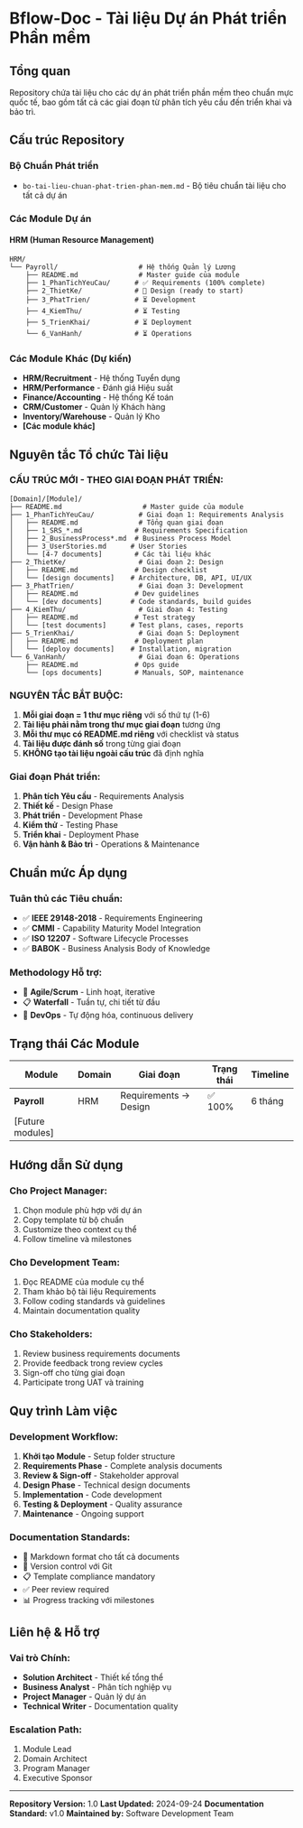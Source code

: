 # Bflow-Doc - Tài liệu Dự án Phát triển Phần mềm

## Tổng quan
Repository chứa tài liệu cho các dự án phát triển phần mềm theo chuẩn mực quốc tế, bao gồm tất cả các giai đoạn từ phân tích yêu cầu đến triển khai và bảo trì.

## Cấu trúc Repository

### Bộ Chuẩn Phát triển
- `bo-tai-lieu-chuan-phat-trien-phan-mem.md` - Bộ tiêu chuẩn tài liệu cho tất cả dự án

### Các Module Dự án

#### HRM (Human Resource Management)
```
HRM/
└── Payroll/                    # Hệ thống Quản lý Lương
    ├── README.md               # Master guide của module
    ├── 1_PhanTichYeuCau/      # ✅ Requirements (100% complete)
    ├── 2_ThietKe/             # 🎯 Design (ready to start)
    ├── 3_PhatTrien/           # ⏳ Development
    ├── 4_KiemThu/             # ⏳ Testing
    ├── 5_TrienKhai/           # ⏳ Deployment
    └── 6_VanHanh/             # ⏳ Operations
```

### Các Module Khác (Dự kiến)
- **HRM/Recruitment** - Hệ thống Tuyển dụng
- **HRM/Performance** - Đánh giá Hiệu suất
- **Finance/Accounting** - Hệ thống Kế toán
- **CRM/Customer** - Quản lý Khách hàng
- **Inventory/Warehouse** - Quản lý Kho
- **[Các module khác]**

## Nguyên tắc Tổ chức Tài liệu

### CẤU TRÚC MỚI - THEO GIAI ĐOẠN PHÁT TRIỂN:
```
[Domain]/[Module]/
├── README.md                    # Master guide của module
├── 1_PhanTichYeuCau/           # Giai đoạn 1: Requirements Analysis
│   ├── README.md               # Tổng quan giai đoạn
│   ├── 1_SRS_*.md             # Requirements Specification
│   ├── 2_BusinessProcess*.md  # Business Process Model
│   ├── 3_UserStories.md      # User Stories
│   └── [4-7 documents]        # Các tài liệu khác
├── 2_ThietKe/                  # Giai đoạn 2: Design
│   ├── README.md              # Design checklist
│   └── [design documents]    # Architecture, DB, API, UI/UX
├── 3_PhatTrien/                # Giai đoạn 3: Development
│   ├── README.md              # Dev guidelines
│   └── [dev documents]       # Code standards, build guides
├── 4_KiemThu/                  # Giai đoạn 4: Testing
│   ├── README.md              # Test strategy
│   └── [test documents]      # Test plans, cases, reports
├── 5_TrienKhai/                # Giai đoạn 5: Deployment
│   ├── README.md              # Deployment plan
│   └── [deploy documents]    # Installation, migration
└── 6_VanHanh/                  # Giai đoạn 6: Operations
    ├── README.md              # Ops guide
    └── [ops documents]        # Manuals, SOP, maintenance
```

### NGUYÊN TẮC BẮT BUỘC:
1. **Mỗi giai đoạn = 1 thư mục riêng** với số thứ tự (1-6)
2. **Tài liệu phải nằm trong thư mục giai đoạn** tương ứng
3. **Mỗi thư mục có README.md riêng** với checklist và status
4. **Tài liệu được đánh số** trong từng giai đoạn
5. **KHÔNG tạo tài liệu ngoài cấu trúc** đã định nghĩa

### Giai đoạn Phát triển:
1. **Phân tích Yêu cầu** - Requirements Analysis
2. **Thiết kế** - Design Phase
3. **Phát triển** - Development Phase
4. **Kiểm thử** - Testing Phase
5. **Triển khai** - Deployment Phase
6. **Vận hành & Bảo trì** - Operations & Maintenance

## Chuẩn mức Áp dụng

### Tuân thủ các Tiêu chuẩn:
- ✅ **IEEE 29148-2018** - Requirements Engineering
- ✅ **CMMI** - Capability Maturity Model Integration
- ✅ **ISO 12207** - Software Lifecycle Processes
- ✅ **BABOK** - Business Analysis Body of Knowledge

### Methodology Hỗ trợ:
- 🔄 **Agile/Scrum** - Linh hoạt, iterative
- 📋 **Waterfall** - Tuần tự, chi tiết từ đầu
- 🚀 **DevOps** - Tự động hóa, continuous delivery

## Trạng thái Các Module

| Module | Domain | Giai đoạn | Trạng thái | Timeline |
|--------|---------|-----------|------------|----------|
| **Payroll** | HRM | Requirements → Design | ✅ 100% | 6 tháng |
| [Future modules] | | | | |

## Hướng dẫn Sử dụng

### Cho Project Manager:
1. Chọn module phù hợp với dự án
2. Copy template từ bộ chuẩn
3. Customize theo context cụ thể
4. Follow timeline và milestones

### Cho Development Team:
1. Đọc README của module cụ thể
2. Tham khảo bộ tài liệu Requirements
3. Follow coding standards và guidelines
4. Maintain documentation quality

### Cho Stakeholders:
1. Review business requirements documents
2. Provide feedback trong review cycles
3. Sign-off cho từng giai đoạn
4. Participate trong UAT và training

## Quy trình Làm việc

### Development Workflow:
1. **Khởi tạo Module** - Setup folder structure
2. **Requirements Phase** - Complete analysis documents
3. **Review & Sign-off** - Stakeholder approval
4. **Design Phase** - Technical design documents
5. **Implementation** - Code development
6. **Testing & Deployment** - Quality assurance
7. **Maintenance** - Ongoing support

### Documentation Standards:
- 📝 Markdown format cho tất cả documents
- 🔢 Version control với Git
- 📋 Template compliance mandatory
- ✅ Peer review required
- 📊 Progress tracking với milestones

## Liên hệ & Hỗ trợ

### Vai trò Chính:
- **Solution Architect** - Thiết kế tổng thể
- **Business Analyst** - Phân tích nghiệp vụ
- **Project Manager** - Quản lý dự án
- **Technical Writer** - Documentation quality

### Escalation Path:
1. Module Lead
2. Domain Architect
3. Program Manager
4. Executive Sponsor

---
**Repository Version:** 1.0
**Last Updated:** 2024-09-24
**Documentation Standard:** v1.0
**Maintained by:** Software Development Team